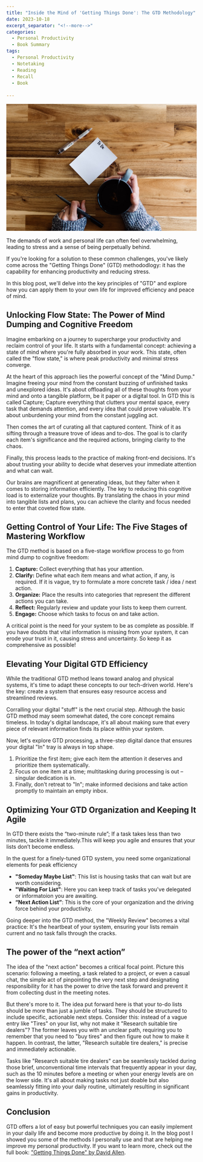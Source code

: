 ```yaml
---
title: "Inside the Mind of 'Getting Things Done': The GTD Methodology"
date: 2023-10-18
excerpt_separator: "<!--more-->"
categories:
  - Personal Productivity
  - Book Summary
tags:
  - Personal Productivity
  - Notetaking
  - Reading
  - Recall
  - Book

---
```

![image](/assets/images/to_do_list-unsplash.jpg)

The demands of work and personal life can often feel overwhelming, leading to stress and a sense of being perpetually behind.

If you're looking for a solution to these common challenges, you've likely come across the "Getting Things Done" (GTD) methododlogy: it has the capability for enhancing productivity and reducing stress.

In this blog post, we'll delve into the key principles of "GTD" and explore how you can apply them to your own life for improved efficiency and peace of mind.

## Unlocking Flow State: The Power of Mind Dumping and Cognitive Freedom
Imagine embarking on a journey to supercharge your productivity and reclaim control of your life. It starts with a fundamental concept: achieving a state of mind where you're fully absorbed in your work. This state, often called the "flow state," is where peak productivity and minimal stress converge.

At the heart of this approach lies the powerful concept of the "Mind Dump." Imagine freeing your mind from the constant buzzing of unfinished tasks and unexplored ideas. It's about offloading all of these thoughts from your mind and onto a tangible platform, be it paper or a digital tool. In GTD this is called Capture; Capture everything that clutters your mental space, every task that demands attention, and every idea that could prove valuable. It's about unburdening your mind from the constant juggling act.

Then comes the art of curating all that captured content. Think of it as sifting through a treasure trove of ideas and to-dos. The goal is to clarify each item's significance and the required actions, bringing clarity to the chaos.

Finally, this process leads to the practice of making front-end decisions. It's about trusting your ability to decide what deserves your immediate attention and what can wait.

Our brains are magnificent at generating ideas, but they falter when it comes to storing information efficiently. The key to reducing this cognitive load is to externalize your thoughts. By translating the chaos in your mind into tangible lists and plans, you can achieve the clarity and focus needed to enter that coveted flow state.

## Getting Control of Your Life: The Five Stages of Mastering Workflow
The GTD method is based on a five-stage workflow process to go from mind dump to cognitive freedom:
1. **Capture:** Collect everything that has your attention.
2. **Clarify:** Define what each item means and what action, if any, is required. If it is vague, try to formulate a more concrete task / idea / next action.
3. **Organize:** Place the results into categories that represent the different actions you can take.
4. **Reflect:** Regularly review and update your lists to keep them current.
5. **Engage:** Choose which tasks to focus on and take action.

A critical point is the need for your system to be as complete as possible. If you have doubts that vital information is missing from your system, it can erode your trust in it, causing stress and uncertainty. So keep it as comprehensive as possible!

## Elevating Your Digital GTD Efficiency
While the traditional GTD method leans toward analog and physical systems, it's time to adapt these concepts to our tech-driven world. Here's the key: create a system that ensures easy resource access and streamlined reviews.

Corralling your digital "stuff" is the next crucial step. Although the basic GTD method may seem somewhat dated, the core concept remains timeless. In today's digital landscape, it's all about making sure that every piece of relevant information finds its place within your system.

Now, let's explore GTD processing, a three-step digital dance that ensures your digital "In" tray is always in top shape.
1. Prioritize the first item; give each item the attention it deserves and prioritize them systematically.
2. Focus on one item at a time; multitasking during processing is out – singular dedication is in.
3. Finally, don't retreat to "In"; make informed decisions and take action promptly to maintain an empty inbox.

## Optimizing Your GTD Organization and Keeping It Agile
In GTD there exists the “two-minute rule”; If a task takes less than two minutes, tackle it immediately.This will keep you agile and ensures that your lists don’t become endless.

In the quest for a finely-tuned GTD system, you need some organizational elements for peak efficiency

- **"Someday Maybe List"**: This list is housing tasks that can wait but are worth considering.
- **"Waiting For List"**:  Here you can keep track of tasks you've delegated or informatoion you are awaiting.
- **“Next Action List”**: This is the core of your organization and the driving force behind your productivity.

Going deeper into the GTD method, the "Weekly Review" becomes a vital practice: It's the heartbeat of your system, ensuring your lists remain current and no task falls through the cracks.

## The power of the “next action”
The idea of the "next action" becomes a critical focal point. Picture this scenario: following a meeting, a task related to a project, or even a casual chat, the simple act of pinpointing the very next step and designating responsibility for it has the power to drive the task forward and prevent it from collecting dust in the meeting notes.

But there's more to it. The idea put forward here is that your to-do lists should be more than just a jumble of tasks. They should be structured to include specific, actionable next steps. Consider this: instead of a vague entry like "Tires" on your list, why not make it "Research suitable tire dealers"? The former leaves you with an unclear path, requiring you to remember that you need to "buy tires" and then figure out how to make it happen. In contrast, the latter, "Research suitable tire dealers," is precise and immediately actionable.

Tasks like "Research suitable tire dealers" can be seamlessly tackled during those brief, unconventional time intervals that frequently appear in your day, such as the 10 minutes before a meeting or when your energy levels are on the lower side. It's all about making tasks not just doable but also seamlessly fitting into your daily routine, ultimately resulting in significant gains in productivity.

## Conclusion
GTD offers a lot of easy but powerful techniques you can easily implement in your daily life and become more productive by doing it. In the blog post I showed you some of the methods I personally use and that are helping me improve my personal productivity. If you want to learn more, check out the full book: 
["Getting Things Done" by David Allen](https://amzn.to/3tM3NbC).
